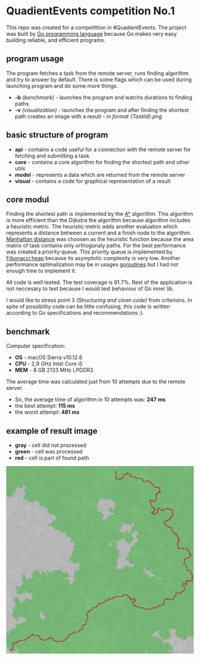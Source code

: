 # QuadientEvents competition No.1

This repo was created for a competittion in #QuadientEvents. The project was built by [Go programming language](https://golang.org/) because Go makes very easy building reliable, and efficient programs.

## program usage
The program fetches a task from the remote server, runs finding algorithm and try to answer by default. There is some flags which can be used during launching program and do some more things.

* **-b** *(benchmark)* - launches the program and watchs durations to finding paths
* **-v** *(visualization)* - launches the program and after finding the shortest path creates an image with a result - *in format {TaskId}.png*

## basic structure of program
* **api** - contains a code useful for a connection with the remote server for fetching and submitting a task
* **core** - contains a core algorithm for finding the shortest path and other utils
* **model** - represents a data which are returned from the remote server
* **visual** - contains a code for graphical representation of a result

## core modul
Finding the shortest path is implemented by the [A*](https://en.wikipedia.org/wiki/A*_search_algorithm) algorithm. This algorithm is more efficient than the Dijkstra the algorithm because algorithm includes a heuristic metric. The heuristic metric adds another evaluation which represents a distance between a current and a finish node to the algorithm.
[Manhattan distance](https://en.wiktionary.org/wiki/Manhattan_distance) was choosen as the heuristic function because the area matrix of task contains only orthogonaly paths.
For the best performance was created a priority queue. This priority queue is implemented by [Fibonacci heap](https://en.wikipedia.org/wiki/Fibonacci_heap) because its asymptotic complexity is very low.
Another performance optimalization may be in usages [goroutines](https://tour.golang.org/concurrency/1) but I had not enough time to implement it.

All code is well tested. The test coverage is 91.7%. Rest of the application is not neccesary to test because I would test behaviour of Go inner lib.

I would like to stress point 3 *(Structuring and clean code)* from criterions. In spite of possibility code can be little confusing, this code is written according to Go specifications and recommendations :).

## benchmark
Computer specification:

* **OS** - macOS Sierra v10.12.6
* **CPU** - 2,9 GHz Intel Core i5
* **MEM** - 8 GB 2133 MHz LPDDR3

The average time was calculated just from 10 attempts due to the remote server.
* So, the average time of algorithm in 10 attempts was: **247 ms**
* the best attempt: **115 ms**
* the worst attempt: **481 ms**

## example of result image
* **gray** - cell did not processed
* **green** - cell was processed
* **red** - cell is part of found path

![example](./example.png)